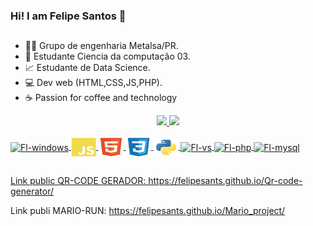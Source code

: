 ### Hi! I am Felipe Santos 👋

  ##

- 👨‍💻 Grupo de engenharia Metalsa/PR.
- 🧠 Estudante Ciencia da computação 03.
- 📈 Estudante de Data Science. 
- 💻 Dev web (HTML,CSS,JS,PHP).
- ☕ Passion for coffee and technology


<div align="center">
  <a href="https://github.com/Felipesants/Felipesants">
  <img height="140em" src="https://github-readme-stats.vercel.app/api?username=Felipesants&show_icons=true&theme=dark&include_all_commits=false&count_private=true"/>
  <img height="140em" src="https://github-readme-stats.vercel.app/api/top-langs/?username=Felipesants&layout=compact&langs_count=7&theme=dark"/>
</div>
  
  <div style="display: inline_block"><br>
  
  <img align="center" alt="Fl-windows" height="30" width="40" src="https://cdn.jsdelivr.net/gh/devicons/devicon/icons/windows8/windows8-original.svg">
  <img align="center" alt="Fl-Js" height="30" width="40" src="https://raw.githubusercontent.com/devicons/devicon/master/icons/javascript/javascript-plain.svg">
  <img align="center" alt="Fl-HTML" height="30" width="40" src="https://raw.githubusercontent.com/devicons/devicon/master/icons/html5/html5-original.svg">
  <img align="center" alt="Fl-CSS" height="30" width="40" src="https://raw.githubusercontent.com/devicons/devicon/master/icons/css3/css3-original.svg">
  <img align="center" alt="Fl-Python" height="30" width="40" src="https://raw.githubusercontent.com/devicons/devicon/master/icons/python/python-original.svg">
  <img align="center" alt="Fl-vs" height="30" width="40" src="https://cdn.jsdelivr.net/gh/devicons/devicon/icons/vscode/vscode-original.svg">
  <img align="center" alt="Fl-php" height="30" width="40" src="https://cdn.jsdelivr.net/gh/devicons/devicon/icons/php/php-original.svg">
  <img align="center" alt="Fl-mysql" height="30" width="40" src="https://cdn.jsdelivr.net/gh/devicons/devicon/icons/mysql/mysql-original.svg">
  
   
</div>
  
  ##

Link public QR-CODE GERADOR: https://felipesants.github.io/Qr-code-generator/
 
Link publi MARIO-RUN: https://felipesants.github.io/Mario_project/
